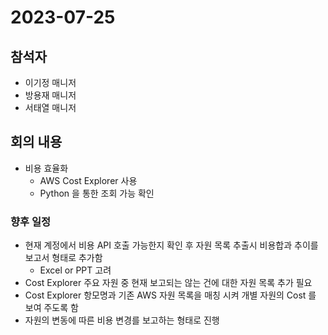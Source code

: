 # 2023-07-25

## 참석자
- 이기정 매니저
- 방용재 매니저
- 서태열 매니저


## 회의 내용
- 비용 효율화
  - AWS Cost Explorer 사용
  - Python 을 통한 조회 가능 확인  


### 향후 일정 
- 현재 계정에서 비용 API 호출 가능한지 확인 후 자원 목록 추출시 비용합과 추이를 보고서 형태로 추가함
  - Excel or PPT 고려
- Cost Explorer 주요 자원 중 현재 보고되는 않는 건에 대한 자원 목록 추가 필요
- Cost Explorer 항모명과 기존 AWS 자원 목록을 매칭 시켜 개별 자원의 Cost 를 보여 주도록 함
- 자원의 변동에 따른 비용 변경를 보고하는 형태로 진행 
